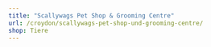 ```yaml
---
title: "Scallywags Pet Shop & Grooming Centre"
url: /croydon/scallywags-pet-shop-und-grooming-centre/
shop: Tiere
---
```

